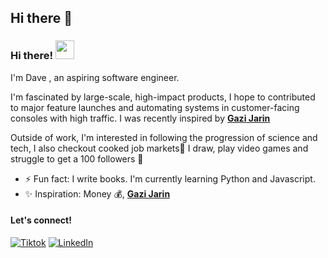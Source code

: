 ## Hi there 👋
 ### Hi there! <img src="https://emojis.slackmojis.com/emojis/images/1536351075/4594/blob-wave.gif" width="30"/>

I'm Dave , an aspiring software engineer.

I'm fascinated by large-scale, high-impact products, I hope to contributed to major feature launches and automating systems in customer-facing consoles with high traffic. I was recently inspired by [**Gazi Jarin**](https://github.com/gazijarin)

Outside of work, I'm interested in following the progression of science and tech, I also checkout cooked job markets🤧 I draw, play video games and struggle to get a 100 followers 🥲  
- ⚡ Fun fact: I write books. I'm currently learning Python and Javascript.
- ✨ Inspiration: Money 💰, [**Gazi Jarin**](https://github.com/gazijarin)
#### Let's connect!
[<img alt="Tiktok" src="https://img.shields.io/badge/Tiktok-%23000000.svg?&style=for-the-badge&logo=Medium&logoColor=white" />](https://www.tiktok.com/@nexora.001)
[<img alt="LinkedIn" src="https://img.shields.io/badge/LinkedIn-%230E76A8.svg?&style=for-the-badge&logo=LinkedIn&logoColor=white" />]( )

<!--
**Nexora001/Nexora001** is a ✨ _special_  repository because its `README.md` (this file) appears on your GitHub profile.

Here are some ideas to get you started:

- 🔭 I’m currently working on ...
- 🌱 I’m currently learning ...
- 👯 I’m looking to collaborate on ...
- 🤔 I’m looking for help with ...
- 💬 Ask me about ...
- 📫 How to reach me: ...
- 😄 Pronouns: ...

-->
